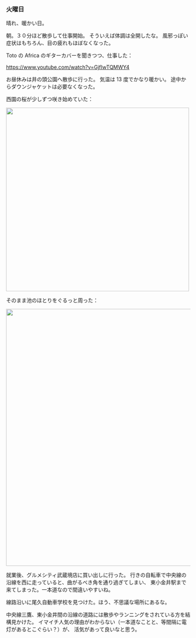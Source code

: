 ### 火曜日

晴れ、暖かい日。

朝。３０分ほど散歩して仕事開始。
そういえば体調は全開したな。
風邪っぽい症状はもちろん、目の疲れもほぼなくなった。

Toto の Africa のギターカバーを聞きつつ、仕事した：

https://www.youtube.com/watch?v=GjfIwTQMWY4

お昼休みは井の頭公園へ散歩に行った。
気温は 13 度でかなり暖かい。
途中からダウンジャケットは必要なくなった。

西園の桜が少しずつ咲き始めていた：

<img src="https://i.imgur.com/arxZ7LE.jpg" width="500">

そのまま池のほとりをぐるっと周った：

<img src="https://i.imgur.com/nXcFidv.jpg" width="700">

就業後、グルメシティ武蔵境店に買い出しに行った。
行きの自転車で中央線の沿線を西に走っていると、曲がるべき角を通り過ぎてしまい、
東小金井駅まで来てしまった。一本道なので間違いやすいね。

線路沿いに尾久自動車学校を見つけた。ほう、不思議な場所にあるな。

中央線三鷹、東小金井間の沿線の道路には散歩やランニングをされている方を結構見かけた。
イマイチ人気の理由がわからない（一本道なことと、等間隔に電灯があるとこぐらい？）が、
活気があって良いなと思う。